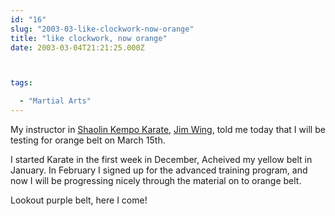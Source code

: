 ```yaml
---
id: "16"
slug: "2003-03-like-clockwork-now-orange"
title: "like clockwork, now orange"
date: 2003-03-04T21:21:25.000Z



tags:

  - "Martial Arts"
---
```

<div class="sqs-html-content">
  <p>My instructor in <a href="http://www.villari.net" title="Fred Villari's Shaolin Kempo Karate">Shaolin Kempo Karate</a>, <a href="http://www.kickboxingcentral.com/" title="Villari's Self Defense Center - Trevose, PA">Jim Wing</a>, told me today that I will be testing for orange belt on March 15th.</p>
<p>I started Karate in the first week in December, Acheived my yellow belt in January.  In February I signed up for the advanced training program, and now I will be progressing nicely through the material on to orange belt.</p>
<p>Lookout purple belt, here I come!</p>
</div>
